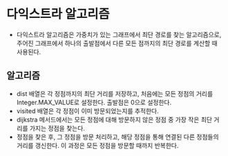 # 다익스트라 알고리즘
  - 다익스트라 알고리즘은 가중치가 있는 그래프에서 최단 경로를 찾는 알고리즘으로, 주어진 그래프에서 하나의 출발점에서 다른 모든 점까지의 최단 경로를 계산할 때 사용된다.

## 알고리즘
  - dist 배열은 각 정점까지의 최단 거리를 저장하고, 처음에는 모든 정점의 거리를 Integer.MAX_VALUE로 설정한다. 출발점은 0으로 설정한다.
  - visited 배열은 각 정점이 이미 방문되었는지를 추적한다.
  - dijkstra 메서드에서는 모든 정점에 대해 방문하지 않은 정점 중 가장 작은 최단 거리를 가지는 정점을 찾는다.
  - 정점을 찾은 후, 그 정점을 방문 처리하고, 해당 정점을 통해 연결된 다른 정점들의 거리를 갱신한다. 이 과정은 모든 정점을 방문할 때까지 반복한다.